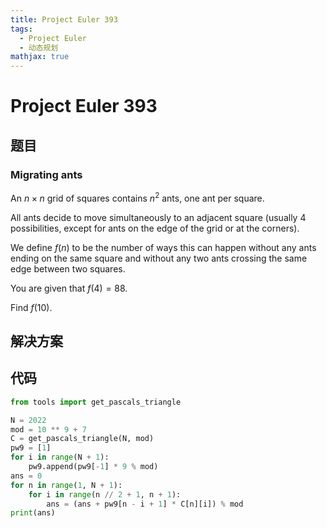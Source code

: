 ```yaml
---
title: Project Euler 393
tags:
  - Project Euler
  - 动态规划
mathjax: true
---
```

<escape><!-- more --></escape>
    




# Project Euler 393
## 题目
### Migrating ants

An $n\times n$ grid of squares contains $n^2$ ants, one ant per square.

All ants decide to move simultaneously to an adjacent square (usually $4$ possibilities, except for ants on the edge of the grid or at the corners).

We define $f(n)$ to be the number of ways this can happen without any ants ending on the same square and without any two ants crossing the same edge between two squares.

You are given that $f(4) = 88$.

Find $f(10)$.


## 解决方案


## 代码


```py
from tools import get_pascals_triangle

N = 2022
mod = 10 ** 9 + 7
C = get_pascals_triangle(N, mod)
pw9 = [1]
for i in range(N + 1):
    pw9.append(pw9[-1] * 9 % mod)
ans = 0
for n in range(1, N + 1):
    for i in range(n // 2 + 1, n + 1):
        ans = (ans + pw9[n - i + 1] * C[n][i]) % mod
print(ans)

```